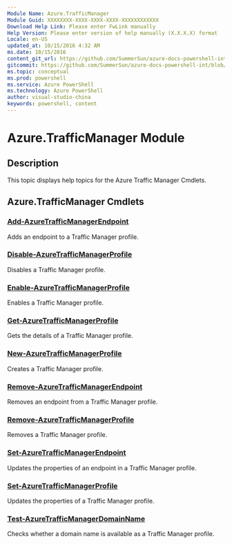 ```yaml
---
Module Name: Azure.TrafficManager
Module Guid: XXXXXXXX-XXXX-XXXX-XXXX-XXXXXXXXXXXX
Download Help Link: Please enter FwLink manually
Help Version: Please enter version of help manually (X.X.X.X) format
Locale: en-US
updated_at: 10/15/2016 4:32 AM
ms.date: 10/15/2016
content_git_url: https://github.com/SummerSun/azure-docs-powershell-int/blob/master/azureps-cmdlets-docs/ServiceManagement/Azure.TrafficManager/v0.9.8/CmdletMDs/Azure.TrafficManager.md
gitcommit: https://github.com/SummerSun/azure-docs-powershell-int/blob/1bfd8e268acfc1799ad3f17c5a982578f54443cf/azureps-cmdlets-docs/ServiceManagement/Azure.TrafficManager/v0.9.8/CmdletMDs/Azure.TrafficManager.md
ms.topic: conceptual
ms.prod: powershell
ms.service: Azure PowerShell
ms.technology: Azure PowerShell
author: visual-studio-china
keywords: powershell, content
---
```


# Azure.TrafficManager Module
## Description
This topic displays help topics for the Azure Traffic Manager Cmdlets. 

## Azure.TrafficManager Cmdlets
### [Add-AzureTrafficManagerEndpoint](Add-AzureTrafficManagerEndpoint.md)
Adds an endpoint to a Traffic Manager profile.


### [Disable-AzureTrafficManagerProfile](Disable-AzureTrafficManagerProfile.md)
Disables a Traffic Manager profile.


### [Enable-AzureTrafficManagerProfile](Enable-AzureTrafficManagerProfile.md)
Enables a Traffic Manager profile.


### [Get-AzureTrafficManagerProfile](Get-AzureTrafficManagerProfile.md)
Gets the details of a Traffic Manager profile.


### [New-AzureTrafficManagerProfile](New-AzureTrafficManagerProfile.md)
Creates a Traffic Manager profile.


### [Remove-AzureTrafficManagerEndpoint](Remove-AzureTrafficManagerEndpoint.md)
Removes an endpoint from a Traffic Manager profile.


### [Remove-AzureTrafficManagerProfile](Remove-AzureTrafficManagerProfile.md)
Removes a Traffic Manager profile.


### [Set-AzureTrafficManagerEndpoint](Set-AzureTrafficManagerEndpoint.md)
Updates the properties of an endpoint in a Traffic Manager profile.


### [Set-AzureTrafficManagerProfile](Set-AzureTrafficManagerProfile.md)
Updates the properties of a Traffic Manager profile.


### [Test-AzureTrafficManagerDomainName](Test-AzureTrafficManagerDomainName.md)
Checks whether a domain name is available as a Traffic Manager profile.



